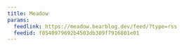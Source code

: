 ```yaml
---
title: Meadow
params:
  feedlink: https://meadow.bearblog.dev/feed/?type=rss
  feedid: f0540979692b4503db309f7916801e01
---
```

